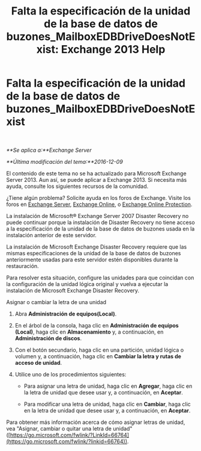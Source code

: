 ﻿---
title: 'Falta la especificación de la unidad de la base de datos de buzones_MailboxEDBDriveDoesNotExist: Exchange 2013 Help'
TOCTitle: Falta la especificación de la unidad de la base de datos de buzones_MailboxEDBDriveDoesNotExist
ms:assetid: 0e487aa1-3194-4a14-b255-a8b9f9afbf0e
ms:mtpsurl: https://technet.microsoft.com/es-es/library/ms.exch.setupreadiness.mailboxedbdrivedoesnotexist(v=EXCHG.150)
ms:contentKeyID: 48267807
ms.date: 05/22/2018
mtps_version: v=EXCHG.150
ms.translationtype: MT
---

# Falta la especificación de la unidad de la base de datos de buzones\_MailboxEDBDriveDoesNotExist

 

_**Se aplica a:**Exchange Server_

_**Última modificación del tema:**2016-12-09_

El contenido de este tema no se ha actualizado para Microsoft Exchange Server 2013. Aun así, se puede aplicar a Exchange 2013. Si necesita más ayuda, consulte los siguientes recursos de la comunidad.

¿Tiene algún problema? Solicite ayuda en los foros de Exchange. Visite los foros en [Exchange Server](https://go.microsoft.com/fwlink/p/?linkid=60612), [Exchange Online](https://go.microsoft.com/fwlink/p/?linkid=267542), o [Exchange Online Protection](https://go.microsoft.com/fwlink/p/?linkid=285351).

La instalación de Microsoft® Exchange Server 2007 Disaster Recovery no puede continuar porque la instalación de Disaster Recovery no tiene acceso a la especificación de la unidad de la base de datos de buzones usada en la instalación anterior de este servidor.

La instalación de Microsoft Exchange Disaster Recovery requiere que las mismas especificaciones de la unidad de la base de datos de buzones anteriormente usadas para este servidor estén disponibles durante la restauración.

Para resolver esta situación, configure las unidades para que coincidan con la configuración de la unidad lógica original y vuelva a ejecutar la instalación de Microsoft Exchange Disaster Recovery.

Asignar o cambiar la letra de una unidad

1.  Abra **Administración de equipos(Local)**.

2.  En el árbol de la consola, haga clic en **Administración de equipos (Local)**, haga clic en **Almacenamiento** y, a continuación, en **Administración de discos**.

3.  Con el botón secundario, haga clic en una partición, unidad lógica o volumen y, a continuación, haga clic en **Cambiar la letra y rutas de acceso de unidad**.

4.  Utilice uno de los procedimientos siguientes:
    
      - Para asignar una letra de unidad, haga clic en **Agregar**, haga clic en la letra de unidad que desee usar y, a continuación, en **Aceptar**.
    
      - Para modificar una letra de unidad, haga clic en **Cambiar**, haga clic en la letra de unidad que desee usar y, a continuación, en **Aceptar**.

Para obtener más información acerca de cómo asignar letras de unidad, vea "Asignar, cambiar o quitar una letra de unidad" ([https://go.microsoft.com/fwlink/?LinkId=66764](https://go.microsoft.com/fwlink/?linkid=66764)).

